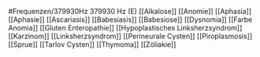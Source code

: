#Frequenzen/379930Hz
379930 Hz (E)
[[Alkalose]]
[[Anomie]]
[[Aphasia]]
[[Aphasie]]
[[Ascariasis]]
[[Babesiasis]]
[[Babesiose]]
[[Dysnomia]]
[[Farbe Anomia]]
[[Gluten Enteropathie]]
[[Hypoplastisches Linksherzsyndrom]]
[[Karzinom]]
[[Linksherzsyndrom]]
[[Perineurale Cysten]]
[[Piroplasmosis]]
[[Sprue]]
[[Tarlov Cysten]]
[[Thymoma]]
[[Zöliakie]]